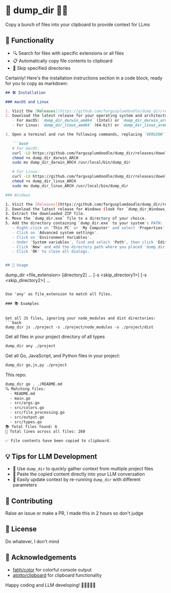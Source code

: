 # 🚀 dump_dir 📂✨

Copy a bunch of files into your clipboard to provide context for LLms

## 🌟 Functionality

- 🔍 Search for files with specific extensions or all files
- 📋 Automatically copy file contents to clipboard
- 🚫 Skip specified directories

Certainly! Here's the installation instructions section in a code block, ready for you to copy as markdown:

```markdown
## 🛠️ Installation

### macOS and Linux

1. Visit the [Releases](https://github.com/fargusplumdoodle/dump_dir/releases) page of the dump_dir repository.
2. Download the latest release for your operating system and architecture:
   - For macOS: `dump_dir_darwin_amd64` (Intel) or `dump_dir_darwin_arm64` (Apple Silicon)
   - For Linux: `dump_dir_linux_amd64` (64-bit) or `dump_dir_linux_arm64` (ARM)

3. Open a terminal and run the following commands, replacing `VERSION` with the version number and `ARCH` with your architecture (amd64 or arm64):

   ```bash
   # For macOS:
   curl -LO https://github.com/fargusplumdoodle/dump_dir/releases/download/latest/dump_dir_darwin_ARCH
   chmod +x dump_dir_darwin_ARCH
   sudo mv dump_dir_darwin_ARCH /usr/local/bin/dump_dir

   # For Linux:
   curl -LO https://github.com/fargusplumdoodle/dump_dir/releases/download/latest/dump_dir_linux_ARCH
   chmod +x dump_dir_linux_ARCH
   sudo mv dump_dir_linux_ARCH /usr/local/bin/dump_dir

### Windows

1. Visit the [Releases](https://github.com/fargusplumdoodle/dump_dir/releases) page of the dump_dir repository.
2. Download the latest release for Windows (look for `dump_dir_Windows_x86_64.zip`).
3. Extract the downloaded ZIP file.
4. Move the `dump_dir.exe` file to a directory of your choice.
5. Add the directory containing `dump_dir.exe` to your system's PATH:
   - Right-click on 'This PC' or 'My Computer' and select 'Properties'.
   - Click on 'Advanced system settings'.
   - Click on 'Environment Variables'.
   - Under 'System variables', find and select 'Path', then click 'Edit'.
   - Click 'New' and add the directory path where you placed `dump_dir.exe`.
   - Click 'OK' to close all dialogs.


## 🚀 Usage

```
dump_dir <file_extension> <directory1> [directory2] ... [-s <skip_directory1>] [-s <skip_directory2>] ...
```

Use 'any' as file_extension to match all files.

### 📚 Examples


Get all JS files, ignoring your node_modules and dist directories:
```bash
dump_dir js ./project -s ./project/node_modules -s ./project/dist
```

Get all files in your project directory of all types
```bash
dump_dir any ./project 
```

Get all Go, JavaScript, and Python files in your project:
```bash
dump_dir go,js,py ./project
````

This repo:
```txt
dump_dir go . ./README.md
🔍 Matching files:
  - README.md
  - main.go
  - src/args.go
  - src/colors.go
  - src/file_processing.go
  - src/output.go
  - src/types.go
📚 Total files found: 6
📝 Total lines across all files: 260

✅ File contents have been copied to clipboard.
```


## 💡 Tips for LLM Development

- 📁 Use `dump_dir` to quickly gather context from multiple project files
- 🧠 Paste the copied content directly into your LLM conversation
- 🔄 Easily update context by re-running `dump_dir` with different parameters

## 🤝 Contributing

Raise an issue or make a PR, I made this in 2 hours so don't judge

## 📜 License

Do whatever, I don't mind

## 🙏 Acknowledgements

- [fatih/color](https://github.com/fatih/color) for colorful console output
- [atotto/clipboard](https://github.com/atotto/clipboard) for clipboard functionality

Happy coding and LLM developing! 🎉👨‍💻👩‍💻